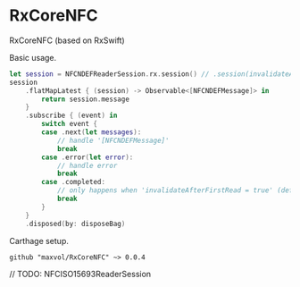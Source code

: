 # RxCoreNFC
RxCoreNFC (based on RxSwift)

Basic usage.

```swift
let session = NFCNDEFReaderSession.rx.session() // .session(invalidateAfterFirstRead: false)
session
    .flatMapLatest { (session) -> Observable<[NFCNDEFMessage]> in
        return session.message
    }
    .subscribe { (event) in
        switch event {
        case .next(let messages):
            // handle '[NFCNDEFMessage]'
            break
        case .error(let error):
            // handle error
            break
        case .completed:
            // only happens when 'invalidateAfterFirstRead = true' (default), or after user cancellation
            break
        }
    }
    .disposed(by: disposeBag)
```

Carthage setup.

```
github "maxvol/RxCoreNFC" ~> 0.0.4

```

// TODO: NFCISO15693ReaderSession
